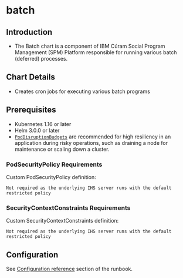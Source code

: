 # batch

## Introduction

* The Batch chart is a component of IBM Cúram Social Program Management (SPM) Platform responsible for running various batch (deferred) processes.

## Chart Details

* Creates cron jobs for executing various batch programs

## Prerequisites

* Kubernetes 1.16 or later
* Helm 3.0.0 or later
* [`PodDisruptionBudgets`](https://kubernetes.io/docs/tasks/run-application/configure-pdb/) are recommended for high resiliency in an application during risky operations, such as draining a node for maintenance or scaling down a cluster.

### PodSecurityPolicy Requirements

Custom PodSecurityPolicy definition:

```
Not required as the underlying IHS server runs with the default restricted policy
```

### SecurityContextConstraints Requirements

Custom SecurityContextConstraints definition:

```
Not required as the underlying IHS server runs with the default restricted policy
```

## Configuration

See [Configuration reference](https://ibm.github.io/spm-kubernetes/deployment/config-reference) section of the runbook.
